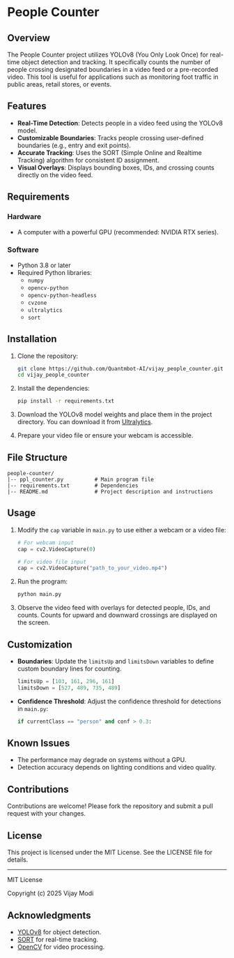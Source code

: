 # People Counter

## Overview
The People Counter project utilizes YOLOv8 (You Only Look Once) for real-time object detection and tracking. It specifically counts the number of people crossing designated boundaries in a video feed or a pre-recorded video. This tool is useful for applications such as monitoring foot traffic in public areas, retail stores, or events.

## Features
- **Real-Time Detection**: Detects people in a video feed using the YOLOv8 model.
- **Customizable Boundaries**: Tracks people crossing user-defined boundaries (e.g., entry and exit points).
- **Accurate Tracking**: Uses the SORT (Simple Online and Realtime Tracking) algorithm for consistent ID assignment.
- **Visual Overlays**: Displays bounding boxes, IDs, and crossing counts directly on the video feed.

## Requirements

### Hardware
- A computer with a powerful GPU (recommended: NVIDIA RTX series).

### Software
- Python 3.8 or later
- Required Python libraries:
  - `numpy`
  - `opencv-python`
  - `opencv-python-headless`
  - `cvzone`
  - `ultralytics`
  - `sort`

## Installation

1. Clone the repository:
   ```bash
   git clone https://github.com/Quantmbot-AI/vijay_people_counter.git
   cd vijay_people_counter
   ```

2. Install the dependencies:
   ```bash
   pip install -r requirements.txt
   ```

3. Download the YOLOv8 model weights and place them in the project directory. You can download it from [Ultralytics](https://github.com/ultralytics/ultralytics).

4. Prepare your video file or ensure your webcam is accessible.

## File Structure
```
people-counter/
|-- ppl_counter.py          # Main program file
|-- requirements.txt        # Dependencies
|-- README.md               # Project description and instructions
```

## Usage

1. Modify the `cap` variable in `main.py` to use either a webcam or a video file:
   ```python
   # For webcam input
   cap = cv2.VideoCapture(0)

   # For video file input
   cap = cv2.VideoCapture("path_to_your_video.mp4")
   ```

2. Run the program:
   ```bash
   python main.py
   ```

3. Observe the video feed with overlays for detected people, IDs, and counts. Counts for upward and downward crossings are displayed on the screen.

## Customization

- **Boundaries**:
  Update the `limitsUp` and `limitsDown` variables to define custom boundary lines for counting.
  ```python
  limitsUp = [103, 161, 296, 161]
  limitsDown = [527, 489, 735, 489]
  ```

- **Confidence Threshold**:
  Adjust the confidence threshold for detections in `main.py`:
  ```python
  if currentClass == "person" and conf > 0.3:
  ```

## Known Issues
- The performance may degrade on systems without a GPU.
- Detection accuracy depends on lighting conditions and video quality.

## Contributions
Contributions are welcome! Please fork the repository and submit a pull request with your changes.

## License
This project is licensed under the MIT License. See the LICENSE file for details.

---

MIT License

Copyright (c) 2025 Vijay Modi

## Acknowledgments
- [YOLOv8](https://github.com/ultralytics/ultralytics) for object detection.
- [SORT](https://github.com/abewley/sort) for real-time tracking.
- [OpenCV](https://opencv.org/) for video processing.

